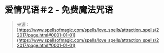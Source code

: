 <!--yml

category: 未分类

date: 2024-06-12 19:06:01

-->

# 爱情咒语＃2 - 免费魔法咒语

> 来源：[https://www.spellsofmagic.com/spells/love_spells/attraction_spells/22017/page.html#0001-01-01](https://www.spellsofmagic.com/spells/love_spells/attraction_spells/22017/page.html#0001-01-01)
